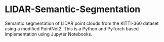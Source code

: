 # LIDAR-Semantic-Segmentation
Semantic segmentation of LIDAR point clouds from the KITTI-360 dataset using a modified PointNet2. This is a Python and PyTorch based implementation using Jupyter Notebooks.
